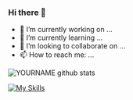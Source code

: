 ### Hi there 👋

- 🔭 I’m currently working on ...
- 🌱 I’m currently learning ...
- 👯 I’m looking to collaborate on ...
- 📫 How to reach me: ...


![YOURNAME github stats](https://github-readme-stats.vercel.app/api?username=ArdaIsirgan1&show_icons=true&hide_border=false)


[![My Skills](https://skillicons.dev/icons?i=js,html,css,bootstrap,react,vuejs,jquery)](https://skillicons.dev)
